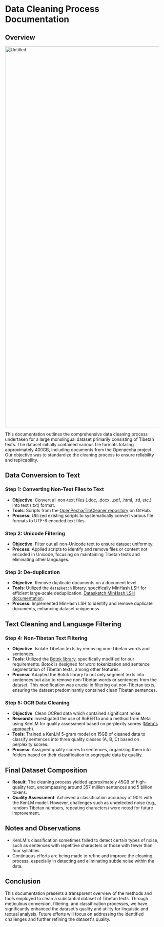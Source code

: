 # Data Cleaning Process Documentation

## Overview
<img width="1248" alt="Untitled" src="https://github.com/OpenPecha/Monolingual-Bo-data/assets/72848416/e63bc7b5-41b3-4d78-b8e5-463b1c9a5443">

This documentation outlines the comprehensive data cleaning process undertaken for a large monolingual dataset primarily consisting of Tibetan texts. The dataset initially contained various file formats totaling approximately 400GB, including documents from the Openpecha project. Our objective was to standardize the cleaning process to ensure reliability and replicability.

## Data Conversion to Text

### Step 1: Converting Non-Text Files to Text

- **Objective**: Convert all non-text files (.doc, .docx, .pdf, .html, .rtf, etc.) into text (.txt) format.
- **Tools**: Scripts from the [OpenPecha/TibCleaner repository](https://github.com/OpenPecha/TibCleaner/tree/main/src/tibcleaner) on GitHub.
- **Process**: Utilized existing scripts to systematically convert various file formats to UTF-8 encoded text files.

### Step 2: Unicode Filtering

- **Objective**: Filter out all non-Unicode text to ensure dataset uniformity.
- **Process**: Applied scripts to identify and remove files or content not encoded in Unicode, focusing on maintaining Tibetan texts and eliminating other languages.

### Step 3: De-duplication

- **Objective**: Remove duplicate documents on a document level.
- **Tools**: Utilized the `datasketch` library, specifically MinHash LSH for efficient large-scale deduplication. [Datasketch MinHash LSH documentation](https://ekzhu.com/datasketch/lsh.html#minhash-lsh).
- **Process**: Implemented MinHash LSH to identify and remove duplicate documents, enhancing dataset uniqueness.

## Text Cleaning and Language Filtering

### Step 4: Non-Tibetan Text Filtering

- **Objective**: Isolate Tibetan texts by removing non-Tibetan words and sentences.
- **Tools**: Utilized the [Botok library](https://github.com/OpenPecha/Botok), specifically modified for our requirements. Botok is designed for word tokenization and sentence segmentation of Tibetan texts, among other features.
- **Process**: Adapted the Botok library to not only segment texts into sentences but also to remove non-Tibetan words or sentences from the dataset. This modification was crucial in filtering out non-Tibetan texts, ensuring the dataset predominantly contained clean Tibetan sentences.

### Step 5: OCR Data Cleaning

- **Objective**: Clean OCRed data which contained significant noise.
- **Research**: Investigated the use of RoBERTa and a method from Meta using KenLM for quality assessment based on perplexity scores ([Meta's approach](https://arxiv.org/pdf/1911.00359.pdf)).
- **Tools**: Trained a KenLM 5-gram model on 15GB of cleaned data to classify sentences into three quality classes (A, B, C) based on perplexity scores.
- **Process**: Assigned quality scores to sentences, organizing them into folders based on their classification to segregate data by quality.

## Final Dataset Composition

- **Result**: The cleaning process yielded approximately 45GB of high-quality text, encompassing around 357 million sentences and 5 billion tokens.
- **Quality Assessment**: Achieved a classification accuracy of 90% with the KenLM model. However, challenges such as undetected noise (e.g., random Tibetan numbers, repeating characters) were noted for future improvement.

## Notes and Observations

- KenLM's classification sometimes failed to detect certain types of noise, such as sentences with repetitive characters or those with fewer than four syllables.
- Continuous efforts are being made to refine and improve the cleaning process, especially in detecting and eliminating subtle noise within the data.

## Conclusion

This documentation presents a transparent overview of the methods and tools employed to clean a substantial dataset of Tibetan texts. Through meticulous conversion, filtering, and classification processes, we have significantly enhanced the dataset's quality and utility for linguistic and textual analysis. Future efforts will focus on addressing the identified challenges and further refining the dataset's quality.
